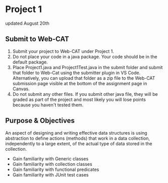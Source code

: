 # Project 1
updated August 20th

## Submit to Web-CAT

1. Submit your project to Web-CAT under Project 1. 
2. Do not place your code in a java package. Your code should be in the default package.
3. Place Project1.java and Project1Test.java in the submit folder and submit that folder to Web-Cat using the submitter plugin in VS Code. Alternatively, you can upload that folder as a zip file to the Web-CAT submission page visible at the bottom of the assignment page in Canvas.
4. Do not submit any other files. If you submit other java file, they will be graded as part of the project and most likely you will lose points because you haven't tested them.

## Purpose & Objectives
An aspect of designing and writing effective data structures is using abstraction to define actions (methods) that work in a data collection, independently to a large extent, of the actual type of data stored in the collection.

* Gain familiarity with Generic classes
* Gain familiarity with collection classes
* Gain familiarity with functional predicates
* Gain familiarity with JUnit test cases
